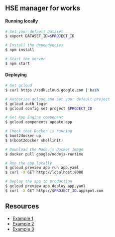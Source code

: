 ## HSE manager for works

#### Running locally
```sh
# Set your default Dataset
$ export DATASET_ID=$PROJECT_ID

# Install the dependencies
$ npm install

# Start the server
$ npm start
```

#### Deploying
```sh
# Get gcloud
$ curl https://sdk.cloud.google.com | bash

# Authorize gcloud and set your default project
$ gcloud auth login
$ gcloud config set project $PROJECT_ID

# Get App Engine component
$ gcloud components update app

# Check that Docker is running
$ boot2docker up
$ $(boot2docker shellinit)

# Download the Node.js Docker image
$ docker pull google/nodejs-runtime

# Run the app locally
$ gcloud preview app run app.yaml
$ curl -X GET http://localhost:8080

# Deploy the app to production
$ gcloud preview app deploy app.yaml
$ curl -X GET http://$PROJECT_ID.appspot.com
```

## Resources

- [Example 1](//github.com/GoogleCloudPlatform/gcloud-node-todos)
- [Example 2](https://cloud.google.com/appengine/docs/flexible/nodejs/quickstart)
- [Example 3](https://github.com/GoogleCloudPlatform/nodejs-docs-samples/tree/master/appengine/hello-world)